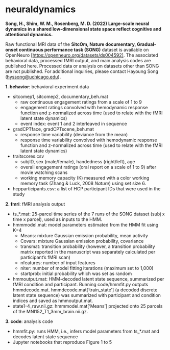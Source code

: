 # neuraldynamics

**Song, H., Shim, W. M., Rosenberg, M. D. (2022) Large-scale neural dynamics in a shared low-dimensional state space reflect cognitive and attentional dynamics.**

Raw functional MRI data of the **SitcOm, Nature documentary, Gradual-onset continuous performance task (SONG)** dataset is available on OpenNeuro [https://openneuro.org/datasets/ds004592]. The associated behavioral data, processed fMRI output, and main analysis codes are published here. Processed data or analysis on datasets other than SONG are not published. For additional inquiries, please contact Hayoung Song (hyssong@uchicago.edu).

**1. behavior**: behavioral experiment data
  - sitcomep1, sitcomep2, documentary_beh.mat
    - raw continuous engagement ratings from a scale of 1 to 9
    - engagement ratings convolved with hemodynamic response function and z-normalized across time (used to relate with the fMRI latent state dynamics)
    - event index: event 1 and 2 interleaved in sequence
  - gradCPTface, gradCPTscene_beh.mat
    - response time variability (deviance from the mean)
    - response time variability convolved with hemodynamic response function and z-normalized across time (used to relate with the fMRI latent state dynamics)
  - traitscores.csv
    - subjID, sex (male/female), handedness (right/left), age
    - overall engagement ratings (oral report on a scale of 1 to 9) after movie watching scans
    - working memory capacity (K) measured with a color working memory task (Zhang & Luck, 2008 *Nature*) using set size 6.
  - hcpparticipants.csv: a list of HCP participant IDs that were used in the study

**2. fmri**: fMRI analysis output
  - ts_*.mat: 25-parcel time series of the 7 runs of the SONG dataset (subj x time x parcel), used as inputs to the HMM.
  - hmmmodel.mat: model parameters estimated from the HMM fit using K=4
    - Means: mixture Gaussian emission probability, mean activity 
    - Covars: mixture Gaussian emission probability, covariance
    - transmat: transition probability (however, a transition probability matrix reported in the manuscript was separately calculated per participant’s fMRI scan)
    - nfeatures: number of input features
    - niter: number of model fitting iterations (maximum set to 1,000)
    - startprob: initial probability which was set as random 
  - hmmoutput.mat: HMM-decoded latent state sequence, summarized per fMRI condition and participant. Running code/hmmfit.py outputs hmmdecode.mat. hmmdecode.mat[‘train_state’] (a decoded discrete latent state sequence) was summarized with participant and condition indices and saved as hmmoutput.mat.
  - state1-4_raw.nii.gz: hmmmodel.mat[‘Means’] projected onto 25 parcels of the MNI152_T1_3mm_brain.nii.gz.

**3. code**: analysis code
  - hmmfit.py: runs HMM, i.e., infers model parameters from ts_*.mat and decodes latent state sequence
  - Jupyter notebooks that reproduce Figure 1 to 5
